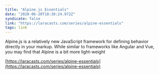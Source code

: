 ```yaml
---
title: "Alpine.js Essentials"
date: "2020-06-20T18:30:24.972Z"
syndicate: false
link: "https://laracasts.com/series/alpine-essentials"
tags: link
---
```


Alpine.js is a relatively new JavaScript framework for defining behavior directly in your markup. While similar to frameworks like Angular and Vue, you may find that Alpine is a bit more light-weight

[https://laracasts.com/series/alpine-essentials](https://laracasts.com/series/alpine-essentials)
